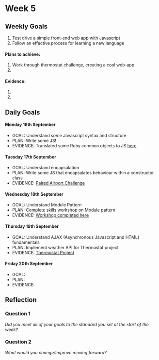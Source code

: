 # Week 5

## Weekly Goals

1. Test drive a simple front-end web app with Javascript
2. Follow an effective process for learning a new language


#### Plans to achieve:

1. Work through thermostat challenge, creating a cool web-app.
2. 

#### Evidence:

1. 
2. 

## Daily Goals

#### Monday 16th September
- GOAL: Understand *some* Javascript syntax and structure
- PLAN: Write some JS!
- EVIDENCE: Translated some Ruby common objects to JS [here](https://github.com/DanGyi23/translation_exercise)

#### Tuesday 17th September
- GOAL: Understand encapsulation
- PLAN: Write some JS that encapsulates behaviour within a constructor class
- EVIDENCE: [Paired Airport Challenge](https://github.com/BigTallJim/AirportJS)

#### Wednesday 18th September
- GOAL: Understand Module Pattern 
- PLAN: Complete skills workshop on Module pattern
- EVIDENCE: [Workshop completed here](https://github.com/DanGyi23/module-pattern)

#### Thursday 19th September
- GOAL: Understand AJAX (Asynchronous Javascript and HTML) fundamentals
- PLAN: Implement weather API for Thermostat project
- EVIDENCE: [Thermostat Project](https://github.com/DanGyi23/thermostatjs)

#### Friday 20th September
- GOAL: 
- PLAN: 
- EVIDENCE: 

## Reflection

### Question 1

*Did you meet all of your goals to the standard you set at the start of the week?*


### Question 2

*What would you change/improve moving forward?*


